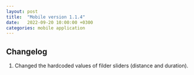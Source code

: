 ```yaml
---
layout: post
title:  "Mobile version 1.1.4"
date:   2022-09-20 10:00:00 +0300
categories: mobile application
---
```


Changelog
---
1. Changed the hardcoded values of filder sliders (distance and duration).
